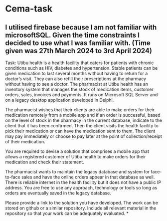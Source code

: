 # Cema-task
## I utilised firebase because I am not familiar with microsoftSQL. Given the time constraints I decided to use what I was familiar with. (Time given was 27th March 2024 to 3rd April 2024)

Task: Utibu health is a health facility that caters for patients with chronic conditions such as HIV, diabetes and hypertension. Stable patients can be given medication to last several months without having to return for a doctor’s visit. They can also refill their prescriptions at the pharmacy without having to see a doctor. The pharmacist at Utibu health has an inventory system that manages the stock of medication items, customer orders, sales, invoices and payments. It runs on Microsoft SQL Server and on a legacy desktop application developed in Delphi.
 
The pharmacist wishes that their clients are able to make orders for their medication remotely from a mobile app and if an order is successful, based on the level of stock in the pharmacy in the current database, indicate to the client that it has been confirmed. Then the client visits the health facility to pick their medication or can have the medication sent to them. The client may pay immediately or choose to pay later at the point of collection/receipt of their medication.
 
You are required to devise a solution that comprises a mobile app that allows a registered customer of Utibu health to make orders for their medication and check their statement. 
 
The pharmacist wants to maintain the legacy database and system for face-to-face sales and have the online orders appear in that database as well. There is reliable internet in the health facility but it does not have a public IP address. You are free to use any approach, technology or tools so long as orders are eventually saved in the legacy database.
 
Please provide a link to the solution you have developed. The work can be stored on github or a similar repository. Include all relevant material in the repository so that your work can be adequately evaluated. 
*

